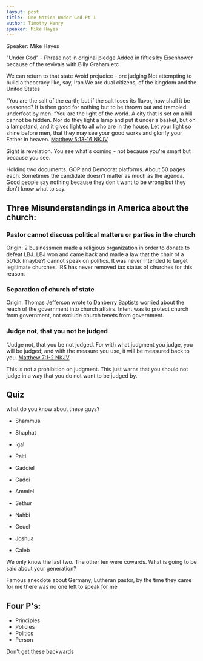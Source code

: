 ```yaml
---
layout: post
title:  One Nation Under God Pt 1
author: Timothy Henry
speaker: Mike Hayes
---
```


Speaker: Mike Hayes

"Under God" - Phrase not in original pledge
Added in fifties by Eisenhower because of the revivals with Billy Graham etc

We can return to that state
Avoid prejudice - pre judging
Not attempting to build a theocracy like, say, Iran
We are dual citizens, of the kingdom and the United States

“You are the salt of the earth; but if the salt loses its flavor, how shall it be seasoned? It is then good for nothing but to be thrown out and trampled underfoot by men. “You are the light of the world. A city that is set on a hill cannot be hidden.  Nor do they light a lamp and put it under a basket, but on a lampstand, and it gives light to all who are in the house.  Let your light so shine before men, that they may see your good works and glorify your Father in heaven.
[Matthew 5:13‭-‬16 NKJV](http://bible.com/114/mat.5.13-16.NKJV)

Sight is revelation. You see what's coming - not because you're smart but because you see.

Holding two documents. GOP and Democrat platforms. About 50 pages each.
Sometimes the candidate doesn't matter as much as the agenda.
Good people say nothing because they don't want to be wrong but they don't know what to say.

## Three Misunderstandings in America about the church:

### Pastor cannot discuss political matters or parties in the church

Origin: 2 businessmen made a religious organization in order to donate to defeat LBJ. LBJ won and came back and made a law that the chair of a 501ck (maybe?) cannot speak on politics. It was never intended to target legitimate churches. IRS has never removed tax status of churches for this reason.

### Separation of church of state

Origin: Thomas Jefferson wrote to Danberry Baptists worried about the reach of the government into church affairs. Intent was to protect church from government, not exclude church tenets from government.

### Judge not, that you not be judged

“Judge  not, that you be not judged.  For with what judgment you judge, you will be judged; and with the measure you use, it will be measured back to you.
[Matthew 7:1‭-‬2 NKJV](http://bible.com/114/mat.7.1-2.NKJV)

This is not a prohibition on judgment. This just warns that you should not judge in a way that you do not want to be judged by.

## Quiz

what do you know about these guys?

- Shammua
- Shaphat
- Igal
- Palti
- Gaddiel
- Gaddi
- Ammiel
- Sethur
- Nahbi
- Geuel

- Joshua
- Caleb

We only know the last two. The other ten were cowards. What is going to be said about your generation?

Famous anecdote about Germany, Lutheran pastor, by the time they came for me there was no one left to speak for me

## Four P's:

- Principles
- Policies
- Politics
- Person

Don't get these backwards